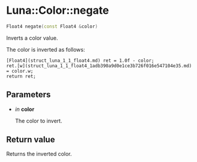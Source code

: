 # Luna::Color::negate

```c++
Float4 negate(const Float4 &color)
```

Inverts a color value. 

The color is inverted as follows: 
```
[Float4](struct_luna_1_1_float4.md) ret = 1.0f - color;
ret.[w](struct_luna_1_1_float4_1adb390a9d0e1ce3b726f016e547104e35.md) = color.w;
return ret;
```


## Parameters
* *in* **color**

    The color to invert. 

## Return value
Returns the inverted color. 

